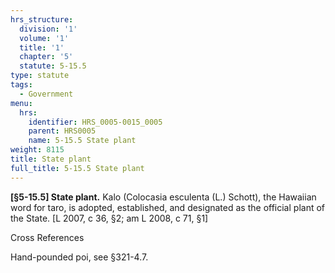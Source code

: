 ```yaml
---
hrs_structure:
  division: '1'
  volume: '1'
  title: '1'
  chapter: '5'
  statute: 5-15.5
type: statute
tags:
  - Government
menu:
  hrs:
    identifier: HRS_0005-0015_0005
    parent: HRS0005
    name: 5-15.5 State plant
weight: 8115
title: State plant
full_title: 5-15.5 State plant
---
```

**[§5-15.5] State plant.** Kalo (Colocasia esculenta (L.) Schott), the Hawaiian word for taro, is adopted, established, and designated as the official plant of the State. [L 2007, c 36, §2; am L 2008, c 71, §1]

Cross References

Hand-pounded poi, see §321-4.7.